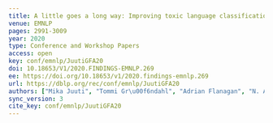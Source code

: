 ```yaml
---
title: A little goes a long way: Improving toxic language classification despite data scarcity.
venue: EMNLP
pages: 2991-3009
year: 2020
type: Conference and Workshop Papers
access: open
key: conf/emnlp/JuutiGFA20
doi: 10.18653/V1/2020.FINDINGS-EMNLP.269
ee: https://doi.org/10.18653/v1/2020.findings-emnlp.269
url: https://dblp.org/rec/conf/emnlp/JuutiGFA20
authors: ["Mika Juuti", "Tommi Gr\u00f6ndahl", "Adrian Flanagan", "N. Asokan"]
sync_version: 3
cite_key: conf/emnlp/JuutiGFA20
---
```


